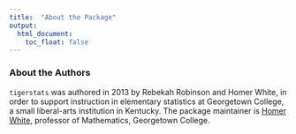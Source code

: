 ```yaml
---
title:  "About the Package"
output:
  html_document:
    toc_float: false
---
```


<style type="text/css">
.title {
  display: none;
}

</style>

<div class="row">
<div class="col-sm-8">

### About the Authors

`tigerstats` was authored in 2013 by Rebekah Robinson and Homer White, in order to support instruction in elementary statistics at Georgetown College, a small liberal-arts institution in Kentucky.  The package maintainer is [Homer White](http://statistics.rainandrhino.org), professor of Mathematics, Georgetown College.

</div>
</div>